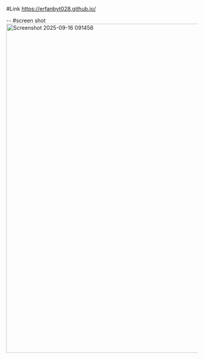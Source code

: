 #Link
https://erfanbyt028.github.io/

--
#screen shot
<img width="1899" height="867" alt="Screenshot 2025-09-16 091456" src="https://github.com/user-attachments/assets/889db062-8fe2-4547-a8c9-ef8aa8187f6e" />
